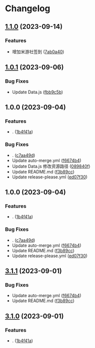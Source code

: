 # Changelog

## [1.1.0](https://github.com/Lycofuture/yaya-plugin/compare/v1.0.1...v1.1.0) (2023-09-14)


### Features

* 增加米游社签到 ([7ab0a40](https://github.com/Lycofuture/yaya-plugin/commit/7ab0a401594cb903b8fb5ce285a635e8ca78d8fe))

## [1.0.1](https://github.com/Lycofuture/yaya-plugin/compare/v1.0.0...v1.0.1) (2023-09-06)


### Bug Fixes

* Update Data.js ([fbb9c5b](https://github.com/Lycofuture/yaya-plugin/commit/fbb9c5b0d924b4acdbfd0f743b2f3cb3058f824b))

## 1.0.0 (2023-09-04)


### Features

* . ([1b4f41a](https://github.com/Lycofuture/yaya-plugin/commit/1b4f41aaa76a83466918dc5e99ed6f9978a56ad0))


### Bug Fixes

* . ([c7aa49d](https://github.com/Lycofuture/yaya-plugin/commit/c7aa49d3f3b0b52c13bb1078a78aad47dd4363c0))
* Update auto-merge.yml ([f6674b4](https://github.com/Lycofuture/yaya-plugin/commit/f6674b4e6dc27df464e0147eb443825ca2ecb737))
* Update Data.js 修改资源路径 ([089840f](https://github.com/Lycofuture/yaya-plugin/commit/089840f6c8770cbad33d12dc2ba5b58971a33260))
* Update README.md ([f3b89cc](https://github.com/Lycofuture/yaya-plugin/commit/f3b89cc4cf31e161cbbd88b313da396b57aeb1cd))
* Update release-please.yml ([ed07f30](https://github.com/Lycofuture/yaya-plugin/commit/ed07f3048ffc1284b0c2e2c72e7cfc3585bd9912))

## 1.0.0 (2023-09-04)


### Features

* . ([1b4f41a](https://github.com/Lycofuture/yaya-plugin/commit/1b4f41aaa76a83466918dc5e99ed6f9978a56ad0))


### Bug Fixes

* . ([c7aa49d](https://github.com/Lycofuture/yaya-plugin/commit/c7aa49d3f3b0b52c13bb1078a78aad47dd4363c0))
* Update auto-merge.yml ([f6674b4](https://github.com/Lycofuture/yaya-plugin/commit/f6674b4e6dc27df464e0147eb443825ca2ecb737))
* Update README.md ([f3b89cc](https://github.com/Lycofuture/yaya-plugin/commit/f3b89cc4cf31e161cbbd88b313da396b57aeb1cd))
* Update release-please.yml ([ed07f30](https://github.com/Lycofuture/yaya-plugin/commit/ed07f3048ffc1284b0c2e2c72e7cfc3585bd9912))

## [3.1.1](https://github.com/Lycofuture/yaya-plugin/compare/v3.1.0...v3.1.1) (2023-09-01)


### Bug Fixes

* Update auto-merge.yml ([f6674b4](https://github.com/Lycofuture/yaya-plugin/commit/f6674b4e6dc27df464e0147eb443825ca2ecb737))
* Update README.md ([f3b89cc](https://github.com/Lycofuture/yaya-plugin/commit/f3b89cc4cf31e161cbbd88b313da396b57aeb1cd))

## [3.1.0](https://github.com/Lycofuture/yaya-plugin/compare/v3.0.1...v3.1.0) (2023-09-01)


### Features

* . ([1b4f41a](https://github.com/Lycofuture/yaya-plugin/commit/1b4f41aaa76a83466918dc5e99ed6f9978a56ad0))
